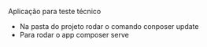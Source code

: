 Aplicação para teste técnico

- Na pasta do projeto rodar o comando conposer update
- Para rodar o app composer serve